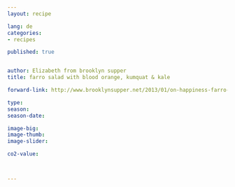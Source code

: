 ```yaml
---
layout: recipe

lang: de
categories:
- recipes

published: true


author: Elizabeth from brooklyn supper
title: farro salad with blood orange, kumquat & kale

forward-link: http://www.brooklynsupper.net/2013/01/on-happiness-farro-salad-with-blood-orange-kumquat-kale/

type: 
season: 
season-date:  

image-big: 
image-thumb: 
image-slider: 

co2-value: 



---
```

